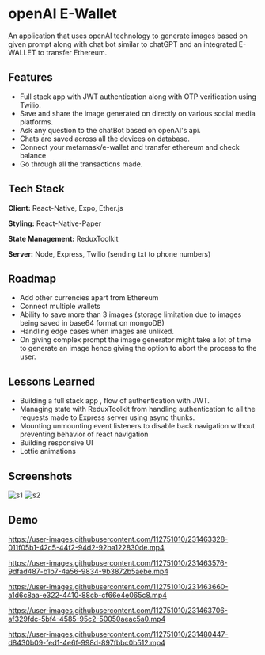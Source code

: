 
# openAI E-Wallet

An application that uses openAI technology to generate images based on given prompt along with chat bot similar to chatGPT and an integrated E-WALLET to transfer Ethereum.




## Features
- Full stack app with JWT authentication along with OTP verification using Twilio.
- Save and share the image generated on directly on various social media platforms.
- Ask any question to the chatBot based on openAI's api.
- Chats are saved across all the devices on database.
- Connect your metamask/e-wallet and transfer ethereum and check balance
- Go through all the transactions made.



## Tech Stack

**Client:** React-Native, Expo, Ether.js

**Styling:** React-Native-Paper

**State Management:** ReduxToolkit

**Server:** Node, Express, Twilio (sending txt to phone numbers)


## Roadmap

- Add other currencies apart from Ethereum
- Connect multiple wallets
- Ability to save more than 3 images (storage limitation due to images being saved in base64 format on mongoDB)
- Handling edge cases when images are unliked.
- On giving complex prompt the image generator might take a lot of time to generate an image hence giving the option to abort the process to the user.


## Lessons Learned

- Building a full stack app , flow of authentication with JWT.
- Managing state with  ReduxToolkit from handling authentication to all the       requests made to Express server using async thunks.
- Mounting unmounting event listeners to disable back navigation without preventing behavior of react navigation
- Building responsive UI
- Lottie animations

## Screenshots


![s1](https://github.com/usmansalim3/openAI/assets/112751010/ac164994-68e0-4619-a84b-718ab8c134ed)
![s2](https://github.com/usmansalim3/openAI/assets/112751010/db3c3c5d-5600-4fe0-a089-cc23eed8b9ff)




## Demo

https://user-images.githubusercontent.com/112751010/231463328-011f05b1-42c5-44f2-94d2-92ba122830de.mp4

https://user-images.githubusercontent.com/112751010/231463576-9dfad487-b1b7-4a56-9834-9b3872b5aebe.mp4

https://user-images.githubusercontent.com/112751010/231463660-a1d6c8aa-e322-4410-88cb-cf66e4e065c8.mp4

https://user-images.githubusercontent.com/112751010/231463706-af329fdc-5bf4-4585-95c2-50050aeac5a0.mp4

https://user-images.githubusercontent.com/112751010/231480447-d8430b09-fed1-4e6f-998d-897fbbc0b512.mp4



